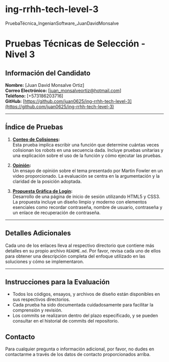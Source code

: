 # ing-rrhh-tech-level-3
PruebaTécnica_IngenianSoftware_JuanDavidMonsalve

# Pruebas Técnicas de Selección - Nivel 3

## Información del Candidato

**Nombre:** [Juan David Monsalve Ortiz]  
**Correo Electrónico:** [juan_monsalveortiz@hotmail.com]  
**Teléfono:** [+573186203716]  
**GitHub:** [https://github.com/juan0625/ing-rrhh-tech-level-3](https://github.com/juan0625/ing-rrhh-tech-level-3)

---

## Índice de Pruebas

1. **[Conteo de Colisiones](colisiones/README.md):**  
   Esta prueba implica escribir una función que determine cuántas veces colisionan los robots en una secuencia dada. Incluye pruebas unitarias y una explicación sobre el uso de la función y cómo ejecutar las pruebas.

2. **[Opinión](opinion/README.md):**  
   Un ensayo de opinión sobre el tema presentado por Martin Fowler en un video proporcionado. La evaluación se centra en la argumentación y la claridad de la posición adoptada.

3. **[Propuesta Gráfica de Login](login/README.md):**  
   Desarrollo de una página de inicio de sesión utilizando HTML5 y CSS3. La propuesta incluye un diseño limpio y moderno con elementos esenciales como recordar contraseña, nombre de usuario, contraseña y un enlace de recuperación de contraseña.

---

## Detalles Adicionales

Cada uno de los enlaces lleva al respectivo directorio que contiene más detalles en su propio archivo `README.md`. Por favor, revisa cada uno de ellos para obtener una descripción completa del enfoque utilizado en las soluciones y cómo se implementaron.

---

## Instrucciones para la Evaluación

- Todos los códigos, ensayos, y archivos de diseño están disponibles en sus respectivos directorios. 
- Cada prueba ha sido documentada cuidadosamente para facilitar la comprensión y revisión.
- Los commits se realizaron dentro del plazo especificado, y se pueden consultar en el historial de commits del repositorio.

## Contacto

Para cualquier pregunta o información adicional, por favor, no dudes en contactarme a través de los datos de contacto proporcionados arriba.


